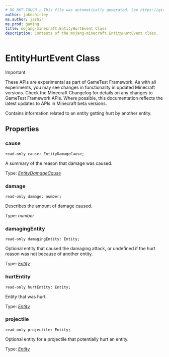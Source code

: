 ```yaml
---
# DO NOT TOUCH — This file was automatically generated. See https://github.com/Mojang/MinecraftApiDocsGenerator to modify descriptions, examples, etc.
author: jakeshirley
ms.author: jashir
ms.prod: gaming
title: mojang-minecraft.EntityHurtEvent Class
description: Contents of the mojang-minecraft.EntityHurtEvent class.
---
```

# EntityHurtEvent Class
>[!IMPORTANT]
>These APIs are experimental as part of GameTest Framework. As with all experiments, you may see changes in functionality in updated Minecraft versions. Check the Minecraft Changelog for details on any changes to GameTest Framework APIs. Where possible, this documentation reflects the latest updates to APIs in Minecraft beta versions.

Contains information related to an entity getting hurt by another entity.

## Properties

### **cause**
`read-only cause: EntityDamageCause;`

A summary of the reason that damage was caused.

Type: [*EntityDamageCause*](EntityDamageCause.md)

### **damage**
`read-only damage: number;`

Describes the amount of damage caused.

Type: *number*

### **damagingEntity**
`read-only damagingEntity: Entity;`

Optional entity that caused the damaging attack, or undefined if the hurt reason was not because of another entity.

Type: [*Entity*](Entity.md)

### **hurtEntity**
`read-only hurtEntity: Entity;`

Entity that was hurt.

Type: [*Entity*](Entity.md)

### **projectile**
`read-only projectile: Entity;`

Optional entity for a projectile that potentially hurt an entity.

Type: [*Entity*](Entity.md)
